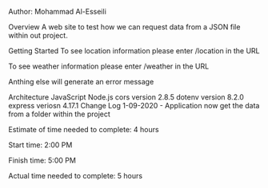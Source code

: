 Author: Mohammad Al-Esseili

Overview
A web site to test how we can request data from a JSON file within out project.

Getting Started
To see location information please enter /location in the URL

To see weather information please enter /weather in the URL

Anthing else will generate an error message

Architecture
JavaScript
Node.js
cors version 2.8.5
dotenv version 8.2.0
express veriosn 4.17.1
Change Log
1-09-2020 - Application now get the data from a folder within the project


Estimate of time needed to complete: 4 hours

Start time: 2:00 PM

Finish time: 5:00 PM

Actual time needed to complete: 5 hours